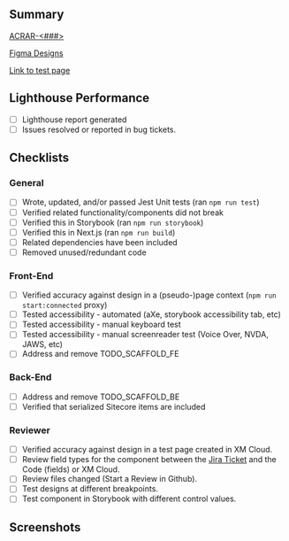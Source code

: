 ## Summary

<!-- Provide the business case for adding this feature work. (Explain in layman terms) -->

[ACRAR-<###>](https://velir.atlassian.net/browse/ACRAR-<###>)

[Figma Designs](https://www.figma.com/file/g1cA0qij8hlws9Ffn6xpcU/ACR?type=design&node-id=342-3645&mode=design&t=pYIKXVL7HZ0IyyWA-0)

[Link to test page](https://example.com)

## Lighthouse Performance

- [ ] Lighthouse report generated
- [ ] Issues resolved or reported in bug tickets.

<!-- How to record your lighthouse score? -->
  <!-- You can use the chrome extension `Lighthouse` under the dev tools tab -->
  <!-- You can use this CLI command. Make sure to replace `<URL>` with the URL to your test page. Additional notes, you can replace the `--preset` value with mobile for mobile test results. `npm run lighthouse <URL> -- --preset=desktop` -->

## Checklists

### General

- [ ] Wrote, updated, and/or passed Jest Unit tests (ran `npm run test`)
- [ ] Verified related functionality/components did not break
- [ ] Verified this in Storybook (ran `npm run storybook`)
- [ ] Verified this in Next.js (ran `npm run build`)
- [ ] Related dependencies have been included
- [ ] Removed unused/redundant code

### Front-End

- [ ] Verified accuracy against design in a (pseudo-)page context (`npm run start:connected` proxy)
- [ ] Tested accessibility - automated (aXe, storybook accessibility tab, etc)
- [ ] Tested accessibility - manual keyboard test
- [ ] Tested accessibility - manual screenreader test (Voice Over, NVDA, JAWS, etc)
- [ ] Address and remove TODO_SCAFFOLD_FE

### Back-End

- [ ] Address and remove TODO_SCAFFOLD_BE
- [ ] Verified that serialized Sitecore items are included

### Reviewer

- [ ] Verified accuracy against design in a test page created in XM Cloud.
- [ ] Review field types for the component between the [Jira Ticket](https://velir.atlassian.net/browse/ACRAR-<###>) and the Code (fields) or XM Cloud.
- [ ] Review files changed (Start a Review in Github).
- [ ] Test designs at different breakpoints.
- [ ] Test component in Storybook with different control values.

## Screenshots

<!-- Provide screenshots for any UI changes if applicable (Before vs. After) -->
